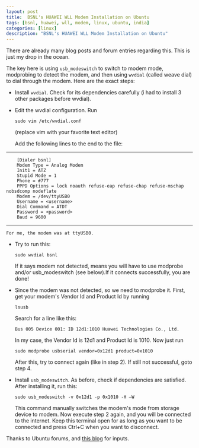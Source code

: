 ```yaml
---
layout: post
title:  BSNL's HUAWEI WLL Modem Installation on Ubuntu
tags: [bsnl, huawei, wll, modem, linux, ubuntu, india]
categories: [linux]
description: "BSNL's HUAWEI WLL Modem Installation on Ubuntu"
---
```


There are already many blog posts and forum entries regarding this. This is just my drop in the ocean.

The key here is using `usb_modeswitch` to switch to modem mode, modprobing to detect the modem, and then using `wvdial` (called weave dial) to dial through the modem. Here are the exact steps:

*	Install `wvdial`. Check for its dependencies carefully (i had to install 3 other packages before wvdial).

*	Edit the wvdial configuration. Run
	
		sudo vim /etc/wvdial.conf
	(replace vim with your favorite text editor)

	Add the following lines to the end to the file:
***
		[Dialer bsnl]
		Modem Type = Analog Modem
		Init1 = ATZ
		Stupid Mode = 1
		Phone = #777
		PPPD Options = lock noauth refuse-eap refuse-chap refuse-mschap nobsdcomp nodeflate
		Modem = /dev/ttyUSB0
		Username = <username>
		Dial Command = ATDT
		Password = <password>
		Baud = 9600
***
	For me, the modem was at ttyUSB0.

*	Try to run this:

		sudo wvdial bsnl

	If it says modem not detected, means you will have to use modprobe and/or usb_modeswitch (see below).If it connects successfully, you are done!

*	Since the modem was not detected, so we need to modprobe it. First, get your modem's Vendor Id and Product Id by running

		lsusb

	Search for a line like this:

		Bus 005 Device 001: ID 12d1:1010 Huawei Technologies Co., Ltd.

	In my case, the Vendor Id is 12d1 and Product Id is 1010. Now just run

		sudo modprobe usbserial vendor=0x12d1 product=0x1010

	After this, try to connect again (like in step 2). If still not successful, goto step 4.

*	Install `usb_modeswitch`. As before, check if dependencies are satisfied. After installing it, run this:

		sudo usb_modeswitch -v 0x12d1 -p 0x1010 -H –W

	This command manually switches the modem's mode from storage device to modem. Now execute step 2 again, and you will be connected to the internet. Keep this terminal open for as long as you want to be connected and press Ctrl+C when you want to disconnect.

Thanks to Ubuntu forums, and [this blog](http://mr-greens.blogspot.com/2010/05/bsnl-huawei-ets-1201-modem-installation.html) for inputs.
